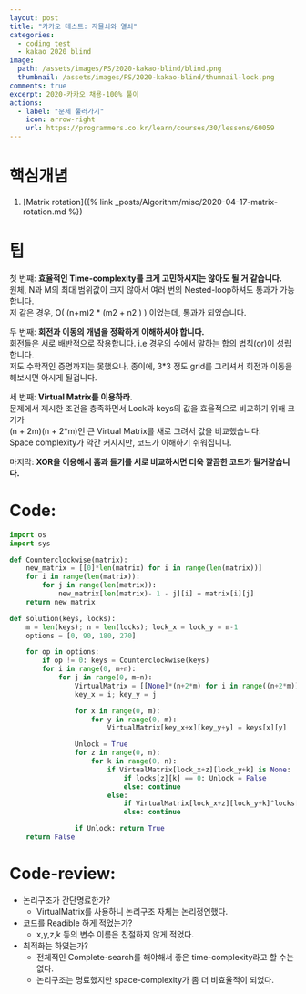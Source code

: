 ```yaml
---
layout: post
title: "카카오 테스트: 자물쇠와 열쇠"
categories:
  - coding test
  - kakao 2020 blind
image:
  path: /assets/images/PS/2020-kakao-blind/blind.png
  thumbnail: /assets/images/PS/2020-kakao-blind/thumnail-lock.png
comments: true
excerpt: 2020-카카오 채용-100% 풀이
actions:
  - label: "문제 풀러가기"
    icon: arrow-right
    url: https://programmers.co.kr/learn/courses/30/lessons/60059
---
```


# 핵심개념
1. [Matrix rotation]({% link _posts/Algorithm/misc/2020-04-17-matrix-rotation.md %})

# 팁

첫 번쨰: **효율적인 Time-complexity를 크게 고민하시지는 않아도 될 거 같습니다.**<br/>
원체, N과 M의 최대 범위값이 크지 않아서 여러 번의 Nested-loop하셔도 통과가 가능합니다.<br/>
저 같은 경우, O( (n+m)2 * (m2 + n2 ) ) 이었는데, 통과가 되었습니다.<br/>

두 번째: **회전과 이동의 개념을 정확하게 이해하셔야 합니다.**<br/>
회전들은 서로 배반적으로 작용합니다. i.e 경우의 수에서 말하는 합의 법칙(or)이 성립합니다.<br/>
저도 수학적인 증명까지는 못했으나, 종이에, 3*3 정도 grid를 그리셔서 회전과 이동을 해보시면 아시게 될겁니다.<br/>

세 번째: **Virtual Matrix를 이용하라.**<br/>
문제에서 제시한 조건을 충족하면서 Lock과 keys의 값을 효율적으로 비교하기 위해 크기가<br/>
(n + 2m)(n + 2*m)인 큰 Virtual Matrix를 새로 그려서 값을 비교했습니다.<br/>
Space complexity가 약간 커지지만, 코드가 이해하기 쉬워집니다.<br/>

마지막: **XOR을 이용해서 홈과 돌기를 서로 비교하시면 더욱 깔끔한 코드가 될거같습니다.**<br/>

# Code:
```python
import os
import sys

def Counterclockwise(matrix):
    new_matrix = [[0]*len(matrix) for i in range(len(matrix))]
    for i in range(len(matrix)):
        for j in range(len(matrix)):
            new_matrix[len(matrix)- 1 - j][i] = matrix[i][j]
    return new_matrix

def solution(keys, locks):
    m = len(keys); n = len(locks); lock_x = lock_y = m-1
    options = [0, 90, 180, 270]

    for op in options:
        if op != 0: keys = Counterclockwise(keys)
        for i in range(0, m+n):
            for j in range(0, m+n):
                VirtualMatrix = [[None]*(n+2*m) for i in range((n+2*m))]
                key_x = i; key_y = j

                for x in range(0, m):
                    for y in range(0, m):
                        VirtualMatrix[key_x+x][key_y+y] = keys[x][y]

                Unlock = True
                for z in range(0, n):
                    for k in range(0, n):
                        if VirtualMatrix[lock_x+z][lock_y+k] is None:
                            if locks[z][k] == 0: Unlock = False
                            else: continue
                        else:
                            if VirtualMatrix[lock_x+z][lock_y+k]^locks[z][k] != 1: Unlock = False
                            else: continue

                if Unlock: return True
    return False
  ```

# Code-review:
  * 논리구조가 간단명료한가?
    * VirtualMatrix를 사용하니 논리구조 자체는 논리정연했다.
  * 코드를 Readible 하게 적었는가?
    * x,y,z,k 등의 변수 이름은 친절하지 않게 적었다.
  * 최적화는 하였는가?
    * 전체적인 Complete-search를 해야해서 좋은 time-complexity라고 할 수는 없다.<br/>
    * 논리구조는 명료했지만 space-complexity가 좀 더 비효율적이 되었다.
